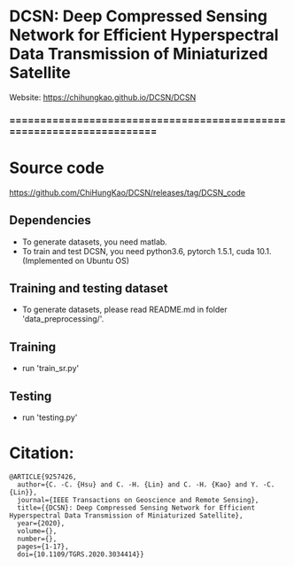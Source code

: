 # DCSN: Deep Compressed Sensing Network for Efficient Hyperspectral Data Transmission of Miniaturized Satellite

Website: https://chihungkao.github.io/DCSN/DCSN






### =====================================================================
# Source code
https://github.com/ChiHungKao/DCSN/releases/tag/DCSN_code

## Dependencies
- To generate datasets, you need matlab.
- To train and test DCSN, you need python3.6, pytorch 1.5.1, cuda 10.1. (Implemented on Ubuntu OS)

## Training and testing dataset
- To generate datasets, please read README.md in folder 'data_preprocessing/'.

## Training
- run 'train_sr.py'

## Testing
- run 'testing.py'

# Citation:
```
@ARTICLE{9257426,
  author={C. -C. {Hsu} and C. -H. {Lin} and C. -H. {Kao} and Y. -C. {Lin}},
  journal={IEEE Transactions on Geoscience and Remote Sensing}, 
  title={{DCSN}: Deep Compressed Sensing Network for Efficient Hyperspectral Data Transmission of Miniaturized Satellite}, 
  year={2020},
  volume={},
  number={},
  pages={1-17},
  doi={10.1109/TGRS.2020.3034414}}
